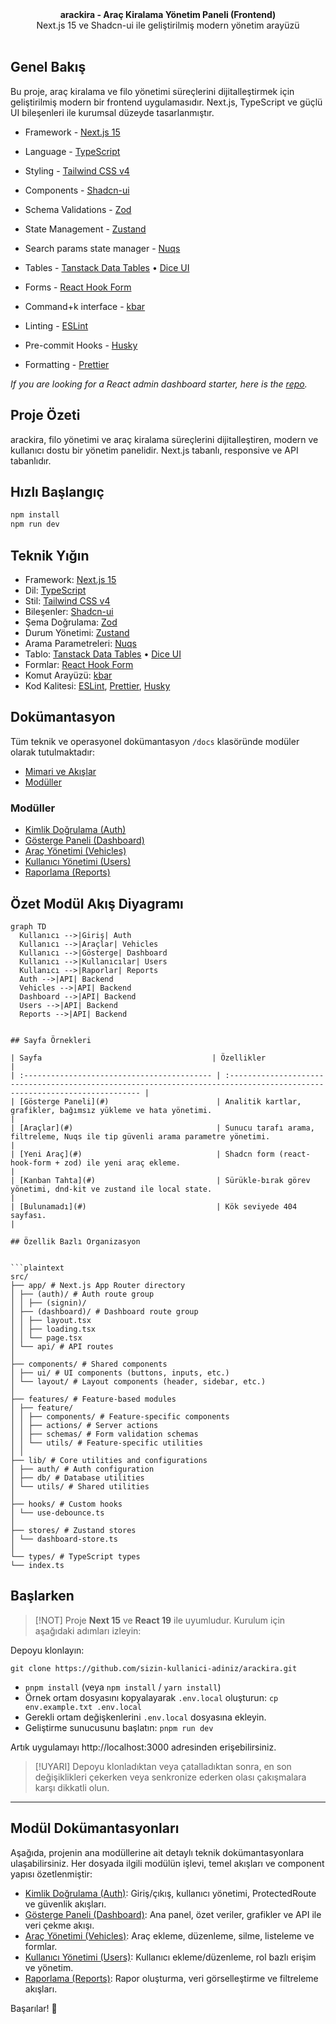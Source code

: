 <picture>
  <source media="(prefers-color-scheme: dark)" srcset="https://user-images.githubusercontent.com/9113740/201498864-2a900c64-d88f-4ed4-b5cf-770bcb57e1f5.png">
  <source media="(prefers-color-scheme: light)" srcset="https://user-images.githubusercontent.com/9113740/201498152-b171abb8-9225-487a-821c-6ff49ee48579.png">
</picture>

<div align="center"><strong>arackira - Araç Kiralama Yönetim Paneli (Frontend)</strong></div>
<div align="center">Next.js 15 ve Shadcn-ui ile geliştirilmiş modern yönetim arayüzü</div>
<br />

## Genel Bakış

Bu proje, araç kiralama ve filo yönetimi süreçlerini dijitalleştirmek için geliştirilmiş modern bir frontend uygulamasıdır. Next.js, TypeScript ve güçlü UI bileşenleri ile kurumsal düzeyde tasarlanmıştır.

- Framework - [Next.js 15](https://nextjs.org/13)
- Language - [TypeScript](https://www.typescriptlang.org)
- Styling - [Tailwind CSS v4](https://tailwindcss.com)
- Components - [Shadcn-ui](https://ui.shadcn.com)
- Schema Validations - [Zod](https://zod.dev)
- State Management - [Zustand](https://zustand-demo.pmnd.rs)
- Search params state manager - [Nuqs](https://nuqs.47ng.com/)

- Tables - [Tanstack Data Tables](https://ui.shadcn.com/docs/components/data-table) • [Dice UI](https://www.diceui.com/docs/components/data-table)
- Forms - [React Hook Form](https://ui.shadcn.com/docs/components/form)
- Command+k interface - [kbar](https://kbar.vercel.app/)
- Linting - [ESLint](https://eslint.org)
- Pre-commit Hooks - [Husky](https://typicode.github.io/husky/)
- Formatting - [Prettier](https://prettier.io)

_If you are looking for a React admin dashboard starter, here is the [repo](https://github.com/Kiranism/react-shadcn-dashboard-starter)._

## Proje Özeti
arackira, filo yönetimi ve araç kiralama süreçlerini dijitalleştiren, modern ve kullanıcı dostu bir yönetim panelidir. Next.js tabanlı, responsive ve API tabanlıdır.

## Hızlı Başlangıç
```sh
npm install
npm run dev
```

## Teknik Yığın
- Framework: [Next.js 15](https://nextjs.org/13)
- Dil: [TypeScript](https://www.typescriptlang.org)
- Stil: [Tailwind CSS v4](https://tailwindcss.com)
- Bileşenler: [Shadcn-ui](https://ui.shadcn.com)
- Şema Doğrulama: [Zod](https://zod.dev)
- Durum Yönetimi: [Zustand](https://zustand-demo.pmnd.rs)
- Arama Parametreleri: [Nuqs](https://nuqs.47ng.com/)
- Tablo: [Tanstack Data Tables](https://ui.shadcn.com/docs/components/data-table) • [Dice UI](https://www.diceui.com/docs/components/data-table)
- Formlar: [React Hook Form](https://ui.shadcn.com/docs/components/form)
- Komut Arayüzü: [kbar](https://kbar.vercel.app/)
- Kod Kalitesi: [ESLint](https://eslint.org), [Prettier](https://prettier.io), [Husky](https://typicode.github.io/husky/)

## Dokümantasyon
Tüm teknik ve operasyonel dokümantasyon `/docs` klasöründe modüler olarak tutulmaktadır:

- [Mimari ve Akışlar](./docs/architecture.md)
- [Modüller](./docs/modules/)

### Modüller
- [Kimlik Doğrulama (Auth)](./docs/modules/auth.md)
- [Gösterge Paneli (Dashboard)](./docs/modules/dashboard.md)
- [Araç Yönetimi (Vehicles)](./docs/modules/vehicles.md)
- [Kullanıcı Yönetimi (Users)](./docs/modules/users.md)
- [Raporlama (Reports)](./docs/modules/reports.md)

## Özet Modül Akış Diyagramı
```mermaid
graph TD
  Kullanıcı -->|Giriş| Auth
  Kullanıcı -->|Araçlar| Vehicles
  Kullanıcı -->|Gösterge| Dashboard
  Kullanıcı -->|Kullanıcılar| Users
  Kullanıcı -->|Raporlar| Reports
  Auth -->|API| Backend
  Vehicles -->|API| Backend
  Dashboard -->|API| Backend
  Users -->|API| Backend
  Reports -->|API| Backend
```
```

## Sayfa Örnekleri

| Sayfa                                      | Özellikler                                                                                                                |
| :------------------------------------------ | :------------------------------------------------------------------------------------------------------------------------ |
| [Gösterge Paneli](#)                        | Analitik kartlar, grafikler, bağımsız yükleme ve hata yönetimi.                                                           |
| [Araçlar](#)                                | Sunucu tarafı arama, filtreleme, Nuqs ile tip güvenli arama parametre yönetimi.                                           |
| [Yeni Araç](#)                              | Shadcn form (react-hook-form + zod) ile yeni araç ekleme.                                                                 |
| [Kanban Tahta](#)                           | Sürükle-bırak görev yönetimi, dnd-kit ve zustand ile local state.                                                         |
| [Bulunamadı](#)                             | Kök seviyede 404 sayfası.                                                                                                 |

## Özellik Bazlı Organizasyon


```plaintext
src/
├── app/ # Next.js App Router directory
│ ├── (auth)/ # Auth route group
│ │ ├── (signin)/
│ ├── (dashboard)/ # Dashboard route group
│ │ ├── layout.tsx
│ │ ├── loading.tsx
│ │ └── page.tsx
│ └── api/ # API routes
│
├── components/ # Shared components
│ ├── ui/ # UI components (buttons, inputs, etc.)
│ └── layout/ # Layout components (header, sidebar, etc.)
│
├── features/ # Feature-based modules
│ ├── feature/
│ │ ├── components/ # Feature-specific components
│ │ ├── actions/ # Server actions
│ │ ├── schemas/ # Form validation schemas
│ │ └── utils/ # Feature-specific utilities
│ │
├── lib/ # Core utilities and configurations
│ ├── auth/ # Auth configuration
│ ├── db/ # Database utilities
│ └── utils/ # Shared utilities
│
├── hooks/ # Custom hooks
│ └── use-debounce.ts
│
├── stores/ # Zustand stores
│ └── dashboard-store.ts
│
└── types/ # TypeScript types
└── index.ts
```

## Başlarken

> [!NOT]
> Proje **Next 15** ve **React 19** ile uyumludur. Kurulum için aşağıdaki adımları izleyin:

Depoyu klonlayın:

```
git clone https://github.com/sizin-kullanici-adiniz/arackira.git
```

- `pnpm install` (veya `npm install` / `yarn install`)
- Örnek ortam dosyasını kopyalayarak `.env.local` oluşturun:
  `cp env.example.txt .env.local`
- Gerekli ortam değişkenlerini `.env.local` dosyasına ekleyin.
- Geliştirme sunucusunu başlatın:
  `pnpm run dev`

Artık uygulamayı http://localhost:3000 adresinden erişebilirsiniz.

> [!UYARI]
> Depoyu klonladıktan veya çatalladıktan sonra, en son değişiklikleri çekerken veya senkronize ederken olası çakışmalara karşı dikkatli olun.

---

## Modül Dokümantasyonları

Aşağıda, projenin ana modüllerine ait detaylı teknik dokümantasyonlara ulaşabilirsiniz. Her dosyada ilgili modülün işlevi, temel akışları ve component yapısı özetlenmiştir:

- [Kimlik Doğrulama (Auth)](./docs/modules/auth.md): Giriş/çıkış, kullanıcı yönetimi, ProtectedRoute ve güvenlik akışları.
- [Gösterge Paneli (Dashboard)](./docs/modules/dashboard.md): Ana panel, özet veriler, grafikler ve API ile veri çekme akışı.
- [Araç Yönetimi (Vehicles)](./docs/modules/vehicles.md): Araç ekleme, düzenleme, silme, listeleme ve formlar.
- [Kullanıcı Yönetimi (Users)](./docs/modules/users.md): Kullanıcı ekleme/düzenleme, rol bazlı erişim ve yönetim.
- [Raporlama (Reports)](./docs/modules/reports.md): Rapor oluşturma, veri görselleştirme ve filtreleme akışları.

Başarılar! 🚗